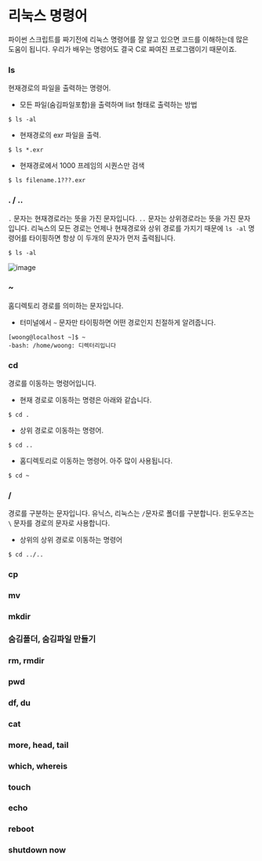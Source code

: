 # 리눅스 명령어
파이썬 스크립트를 짜기전에 리눅스 명령어를 잘 알고 있으면 코드를 이해하는데 많은 도움이 됩니다.
우리가 배우는 명령어도 결국 C로 짜여진 프로그램이기 때문이죠.

### ls
현재경로의 파일을 출력하는 명령어.

- 모든 파일(숨김파일포함)을 출력하며 list 형태로 출력하는 방법
```
$ ls -al
```

- 현재경로의 exr 파일을 출력.
```
$ ls *.exr
```

- 현재경로에서 1000 프레임의 시퀀스만 검색
```
$ ls filename.1???.exr
```

### . / ..
`.` 문자는 현재경로라는 뜻을 가진 문자입니다.
`..` 문자는 상위경로라는 뜻을 가진 문자입니다.
리눅스의 모든 경로는 언제나 현재경로와 상위 경로를 가지기 때문에 `ls -al` 명령어를 타이핑하면 항상 이 두개의 문자가 먼저 출력됩니다.
```
$ ls -al
```
![image](https://user-images.githubusercontent.com/1149996/47605489-03b9b900-da42-11e8-828d-4cf2ea705057.png)

### ~
홈디렉토리 경로를 의미하는 문자입니다. 

- 터미널에서 `~` 문자만 타이핑하면 어떤 경로인지 친절하게 알려줍니다.
```
[woong@localhost ~]$ ~
-bash: /home/woong: 디렉터리입니다
```

### cd
경로를 이동하는 명령어입니다.

- 현재 경로로 이동하는 명령은 아래와 같습니다.
```
$ cd .
```

- 상위 경로로 이동하는 명령어.
```
$ cd ..
```

- 홈디렉토리로 이동하는 명령어. 아주 많이 사용됩니다.
```
$ cd ~
```

### /
경로를 구분하는 문자입니다.
유닉스, 리눅스는 `/`문자로 폴더를 구분합니다.
윈도우즈는 `\` 문자를 경로의 문자로 사용합니다.

- 상위의 상위 경로로 이동하는 명령어
```
$ cd ../..
```

### cp

### mv

### mkdir

### 숨김폴더, 숨김파일 만들기

### rm, rmdir

### pwd

### df, du

### cat

### more, head, tail

### which, whereis

### touch

### echo

### reboot

### shutdown now
